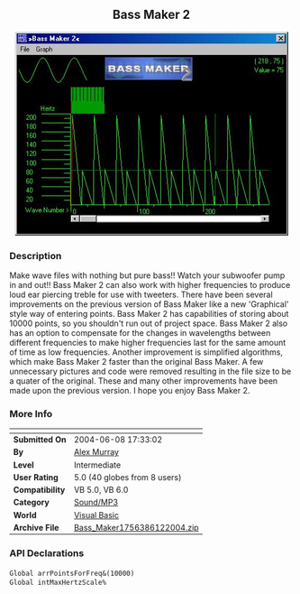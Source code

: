 ﻿<div align="center">

## Bass Maker 2

<img src="PIC200468812226249.JPG">
</div>

### Description

Make wave files with nothing but pure bass!! Watch your subwoofer pump in and out!! Bass Maker 2 can also work with higher frequencies to produce loud ear piercing treble for use with tweeters. There have been several improvements on the previous version of Bass Maker like a new 'Graphical' style way of entering points. Bass Maker 2 has capabilities of storing about 10000 points, so you shouldn't run out of project space. Bass Maker 2 also has an option to compensate for the changes in wavelengths between different frequencies to make higher frequencies last for the same amount of time as low frequencies. Another improvement is simplified algorithms, which make Bass Maker 2 faster than the original Bass Maker. A few unnecessary pictures and code were removed resulting in the file size to be a quater of the original. These and many other improvements have been made upon the previous version. I hope you enjoy Bass Maker 2.
 
### More Info
 


<span>             |<span>
---                |---
**Submitted On**   |2004-06-08 17:33:02
**By**             |[Alex Murray](https://github.com/Planet-Source-Code/PSCIndex/blob/master/ByAuthor/alex-murray.md)
**Level**          |Intermediate
**User Rating**    |5.0 (40 globes from 8 users)
**Compatibility**  |VB 5\.0, VB 6\.0
**Category**       |[Sound/MP3](https://github.com/Planet-Source-Code/PSCIndex/blob/master/ByCategory/sound-mp3__1-45.md)
**World**          |[Visual Basic](https://github.com/Planet-Source-Code/PSCIndex/blob/master/ByWorld/visual-basic.md)
**Archive File**   |[Bass\_Maker1756386122004\.zip](https://github.com/Planet-Source-Code/alex-murray-bass-maker-2__1-54253/archive/master.zip)

### API Declarations

```
Global arrPointsForFreq&(10000)
Global intMaxHertzScale%
```





